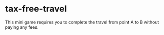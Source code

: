# tax-free-travel
This mini game requires you to complete the travel from point A to B without paying any fees.
